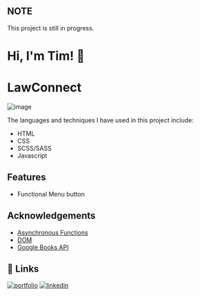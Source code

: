 ## NOTE 
This project is still in progress.

# Hi, I'm Tim! 👋

# LawConnect

![image](https://user-images.githubusercontent.com/102727510/213907701-5cda723f-1402-4647-b126-f5d6aa82eaff.png)

The languages and techniques I have used in this project include:
- HTML
- CSS 
- SCSS/SASS
- Javascript


## Features

- Functional Menu button


## Acknowledgements

 - [Asynchronous Functions](https://getbem.com/introduction/)
 - [DOM](https://sass-lang.com/guide)
 - [Google Books API](https://developers.google.com/books/docs/overview)


## 🔗 Links
[![portfolio](https://img.shields.io/badge/my_portfolio-000?style=for-the-badge&logo=ko-fi&logoColor=white)](https://github.com/Tim-Mclennan/My-Portfolio)
[![linkedin](https://img.shields.io/badge/linkedin-0A66C2?style=for-the-badge&logo=linkedin&logoColor=white)](https://www.linkedin.com/in/tim-mclennan-0563341aa/)
